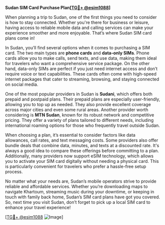 **Sudan SIM Card Purchase Plan[[TG💪+ @esim1088](https://t.me/s/esim1088)]**

When planning a trip to Sudan, one of the first things you need to consider is how to stay connected. Whether you're there for business or leisure, having access to reliable mobile data and calling services can make your experience smoother and more enjoyable. That’s where Sudan SIM card plans come in! 

In Sudan, you’ll find several options when it comes to purchasing a SIM card. The two main types are **phone cards** and **data-only SIMs**. Phone cards allow you to make calls, send texts, and use data, making them ideal for travelers who want a comprehensive service package. On the other hand, data-only SIMs are perfect if you just need internet access and don’t require voice or text capabilities. These cards often come with high-speed internet packages that cater to streaming, browsing, and staying connected on social media.

One of the most popular providers in Sudan is **Sudani**, which offers both prepaid and postpaid plans. Their prepaid plans are especially user-friendly, allowing you to top up as needed. They also provide excellent coverage across major cities and even some rural areas. Another provider worth considering is **MTN Sudan**, known for its robust network and competitive pricing. They offer a variety of plans tailored to different needs, including international roaming options for those who frequently travel outside Sudan.

When choosing a plan, it’s essential to consider factors like data allowances, call rates, and text messaging costs. Some providers also offer bundle deals that combine data, minutes, and texts at a discounted rate. It's always a good idea to compare these offerings before committing to a plan. Additionally, many providers now support eSIM technology, which allows you to activate your SIM card digitally without needing a physical card. This is particularly convenient for travelers who prefer a hassle-free setup process.

No matter what your needs are, Sudan’s mobile operators strive to provide reliable and affordable services. Whether you’re downloading maps to navigate Khartoum, streaming music during your downtime, or keeping in touch with family back home, Sudan’s SIM card plans have got you covered. So, next time you visit Sudan, don’t forget to pick up a local SIM card to enhance your travel experience!

[[TG💪+ @esim1088](https://t.me/s/esim1088) ![Image](https://i.postimg.cc/Y0z9fWf4/image.png)]